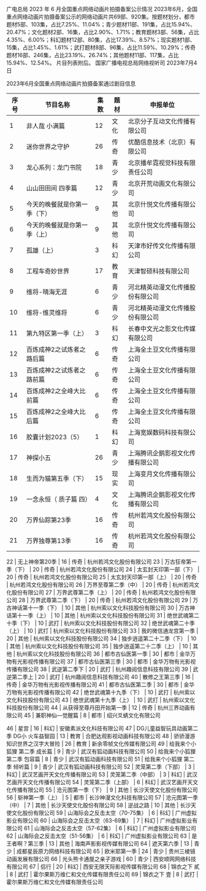 广电总局 2023 年 6 月全国重点网络动画片拍摄备案公示情况
2023年6月，全国重点网络动画片拍摄备案公示的网络动画片共69部、920集。按题材划分，都市题材5部、103集，占比7.25%、11.04%；青少题材11部、191集，占比15.94%、20.47%；文化题材2部、16集，占比2.90%、1.71%；教育题材3部、56集，占比4.35%、6.00%；科幻题材12部、80集，占比17.39%、8.57%；现实题材1部、15集，占比1.45%、1.61%；武打题材8部、96集，占比11.59%、10.29%；传奇题材16部、246集，占比23.19%、26.74%；其他题材11部、117集，占比15.94%、12.54%。
片目列表附后。
国家广播电视总局网络视听司
2023年7月4日


2023年6月全国重点网络动画片拍摄备案通过剧目信息

序号 | 节目名称 | 集数 | 题材 | 申报单位
---|------|----|----|-----
1 | 非人哉 小满篇 | 12 | 文化 | 北京分子互动文化传播有限公司
2 | 迷你世界之守护 | 26 | 传奇 | 优酷信息技术（北京）有限公司
3 | 龙心系列：龙门书院 | 18 | 青少 | 北京播牟霓视觉科技有限责任公司
4 | 山山田田间 四季篇 | 12 | 青少 | 北京开荒动画文化有限公司
5 | 今天的晚餐就是你第一季（下） | 9 | 其他 | 北京什悦文化传播有限公司
6 | 今天的晚餐就是你第一季（上） | 9 | 其他 | 北京什悦文化传播有限公司
7 | 孤雄（上） | 3 | 科幻 | 天津市好传文化传播有限公司
8 | 工程车奇妙世界 | 17 | 教育 | 天津智硕科技有限公司
9 | 维将-晴海无涯 | 6 | 青少 | 河北精英动漫文化传播股份有限公司
10 | 维将-维灵维将 | 6 | 青少 | 河北精英动漫文化传播股份有限公司
11 | 第九特区第一季（上） | 3 | 科幻 | 长春中文光之影文化传媒有限公司
12 | 百炼成神2之试炼者之路后篇 | 6 | 传奇 | 上海全土豆文化传播有限公司
13 | 百炼成神2之试炼者之路前篇 | 6 | 传奇 | 上海全土豆文化传播有限公司
14 | 百炼成神2之全峰大比前篇 | 6 | 传奇 | 上海全土豆文化传播有限公司
15 | 百炼成神2之全峰大比后篇 | 6 | 传奇 | 上海全土豆文化传播有限公司
16 | 胶囊计划2023（5） | 1 | 科幻 | 上海宽娱数码科技有限公司
17 | 神探小五 | 26 | 青少 | 上海腾讯企鹅影视文化传播有限公司
18 | 生而为猫第五季（下） | 15 | 现实 | 上海变月文化传播有限公司
19 | 一念永恒（ 质子篇 四） | 4 | 文化 | 上海腾讯企鹅影视文化传播有限公司
20 | 万界仙踪第23季 | 16 | 传奇 | 杭州若鸿文化股份有限公司
21 | 万界独尊第13季 | 16 | 传奇 | 杭州若鸿文化股份有限公司


22 | 无上神帝第20季 | 16 | 传奇 | 杭州若鸿文化股份有限公司
23 | 万古狂帝第一季（下） | 20 | 传奇 | 杭州若鸿文化股份有限公司
24 | 太玄封天印第一部（下） | 20 | 传奇 | 杭州若鸿文化股份有限公司
25 | 太玄封天印第一部（上） | 20 | 传奇 | 杭州若鸿文化股份有限公司
26 | 万界至尊第二季（中） | 20 | 传奇 | 杭州若鸿文化股份有限公司
27 | 万界武尊第二季（上） | 20 | 传奇 | 杭州若鸿文化股份有限公司
28 | 万界武尊第二季（下） | 20 | 传奇 | 杭州若鸿文化股份有限公司
29 | 万古神话第十一季（下） | 10 | 其他 | 杭州索以文化科技股份有限公司
30 | 万古神话第十一季（上） | 10 | 其他 | 杭州索以文化科技股份有限公司
31 | 绝世武魂第二十季（下） | 10 | 武打 | 杭州索以文化科技股份有限公司
32 | 绝世武魂第二十季（上） | 10 | 武打 | 杭州索以文化科技股份有限公司
33 | 我的微信通龙宫第一季 | 20 | 其他 | 杭州索以文化科技股份有限公司
34 | 独步逍遥第二十二季（下） | 10 | 其他 | 杭州索以文化科技股份有限公司
35 | 独步逍遥第二十二季（上） | 10 | 其他 | 杭州索以文化科技股份有限公司
36 | 都市古仙医第一季 | 30 | 都市 | 金华万物有光影视传播有限公司
37 | 都市古仙医第三季 | 30 | 都市 | 金华万物有光影视传播有限公司
38 | 武逆第二季下 | 20 | 武打 | 杭州趣阅信息科技有限公司
39 | 武逆第二季上 | 20 | 武打 | 杭州趣阅信息科技有限公司
40 | 散修之王第三季 | 16 | 传奇 | 金华万物有光影视传播有限公司
41 | 都市古仙医第二季 | 30 | 都市 | 金华万物有光影视传播有限公司
42 | 绝世武魂第十九季（下） | 10 | 武打 | 杭州索以文化科技股份有限公司
43 | 绝世武魂第十九季（上） | 10 | 武打 | 杭州索以文化科技股份有限公司
44 | 从获得至尊丹田开始第一季 | 12 | 传奇 | 杭州三界动画有限公司
45 | 兼职神仙—觉醒篇 | 8 | 都市 | 绍兴爻蜻文化有限公司


46 | 星宫 | 16 | 科幻 | 安徽素派文化科技有限公司
47 | DG儿童益智玩具动画第二季 DG小 火车益智园 | 13 | 教育 | 合肥达观影视动画科技有限公司
48 | 骄骄漫游知识世界之汉字大冒险 | 26 | 教育 | 新余零帧文化传媒有限公司
49 | 给我来个小狐狸 第二季 成长篇 | 9 | 青少 | 武汉有狐动画科技有限公司
50 | 给我来个小狐狸 第二季 包容篇 | 8 | 青少 | 武汉有狐动画科技有限公司
51 | 给我来个小狐狸 第二季 倾听篇 | 9 | 青少 | 武汉有狐动画科技有限公司
52 | 灵笼第二季（下部） | 3 | 科幻 | 武汉艺画开天文化传播有限公司
53 | 灵笼第二季（中部） | 3 | 科幻 | 武汉艺画开天文化传播有限公司
54 | 灵笼第二季（上部） | 6 | 科幻 | 武汉艺画开天文化传播有限公司
55 | 沧元图第一季（下） | 9 | 其他 | 长沙天使文化股份有限公司
56 | 斩神第一季（上） | 5 | 都市 | 长沙神漫文化科技有限公司
57 | 沧元图第一季（中） | 7 | 其他 | 长沙天使文化股份有限公司
58 | 逆战之路 | 10 | 其他 | 长沙天使文化股份有限公司
59 | 山海际会之反击太空（70-75集） | 6 | 科幻 | 广州虚拟影业有限公司
60 | 山海际会之反击太空（63-69集） | 7 | 科幻 | 广州虚拟影业有限公司
61 | 山海际会之反击太空（57-62集） | 6 | 科幻 | 广州虚拟影业有限公司
62 | 山海际会之反击太空（51-56集） | 6 | 科幻 | 广州虚拟影业有限公司
63 | 是王者啊？第三季 | 13 | 其他 | 海南声影影视传媒有限公司
64 | 遮天第六季 | 13 | 青少 | 成都星辰原力网络科技有限公司
65 | 欧米耶第一季 | 24 | 青少 | 贵州三棱镜动画发展有限公司
66 | 光头熊卡通屋之亲子游戏 | 60 | 青少 | 西安顺网网络科技有限公司
67 | 侣行 | 20 | 科幻 | 西安无限天际影视传媒有限公司
68 | 锦衣之下 貳 | 8 | 武打 | 霍尔果斯万维仁和文化传媒有限责任公司
69 | 锦衣之下 壹 | 8 | 武打 | 霍尔果斯万维仁和文化传媒有限责任公司
